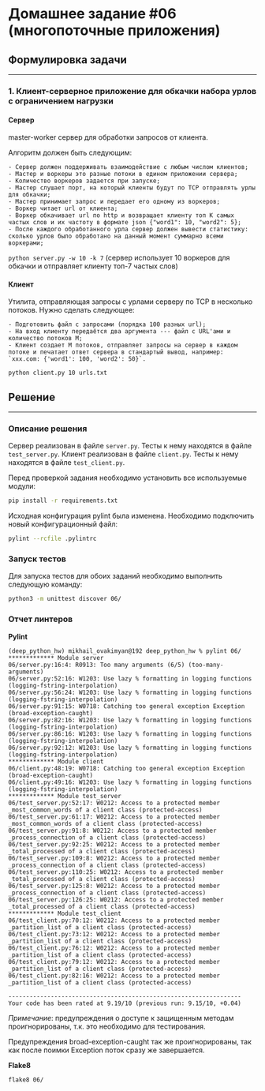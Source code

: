 # Домашнее задание #06 (многопоточные приложения)

## Формулировка задачи

---
### 1. Клиент-серверное приложение для обкачки набора урлов с ограничением нагрузки
#### Cервер
master-worker cервер для обработки запросов от клиента.

Алгоритм должен быть следующим:

    - Сервер должен поддерживать взаимодействие с любым числом клиентов;
    - Мастер и воркеры это разные потоки в едином приложении сервера;
    - Количество воркеров задается при запуске;
    - Мастер слушает порт, на который клиенты будут по TCP отправлять урлы для обкачки;
    - Мастер принимает запроc и передает его одному из воркеров;
    - Воркер читает url от клиента;
    - Воркер обкачивает url по http и возвращает клиенту топ K самых частых слов и их частоту в формате json {"word1": 10, "word2": 5};
    - После каждого обработанного урла сервер должен вывести статистику: сколько урлов было обработано на данный момент суммарно всеми воркерами;

`python server.py -w 10 -k 7` (сервер использует 10 воркеров для обкачки и отправляет клиенту топ-7 частых слов)

#### Клиент
Утилита, отправляющая запросы с урлами серверу по TCP в несколько потоков.
Нужно сделать следующее:

    - Подготовить файл с запросами (порядка 100 разных url);
    - На вход клиенту передаётся два аргумента --- файл с URL'ами и количество потоков M;
    - Клиент создает M потоков, отправляет запросы на сервер в каждом потоке и печатает ответ сервера в стандартый вывод, например: `xxx.com: {'word1': 100, 'word2': 50}`.

`python client.py 10 urls.txt`


## Решение

---

### Описание решения


Сервер реализован в файле `server.py`. Тесты к нему находятся в файле `test_server.py`. Клиент реализован в файле `client.py`. Тесты к нему находятся в файле `test_client.py`.

Перед проверкой задания необходимо установить все используемые модули:
```bash
pip install -r requirements.txt
```

Исходная конфигурация pylint была изменена. Необходимо подключить новый конфигурационный файл:
```bash
pylint --rcfile .pylintrc
```

### Запуск тестов

Для запуска тестов для обоих заданий необходимо выполнить следующую команду:
```bash
python3 -m unittest discover 06/
```

### Отчет линтеров

**Pylint**
```text
(deep_python_hw) mikhail_ovakimyan@192 deep_python_hw % pylint 06/
************* Module server
06/server.py:16:4: R0913: Too many arguments (6/5) (too-many-arguments)
06/server.py:52:16: W1203: Use lazy % formatting in logging functions (logging-fstring-interpolation)
06/server.py:56:24: W1203: Use lazy % formatting in logging functions (logging-fstring-interpolation)
06/server.py:91:15: W0718: Catching too general exception Exception (broad-exception-caught)
06/server.py:82:16: W1203: Use lazy % formatting in logging functions (logging-fstring-interpolation)
06/server.py:86:16: W1203: Use lazy % formatting in logging functions (logging-fstring-interpolation)
06/server.py:92:12: W1203: Use lazy % formatting in logging functions (logging-fstring-interpolation)
************* Module client
06/client.py:48:19: W0718: Catching too general exception Exception (broad-exception-caught)
06/client.py:49:16: W1203: Use lazy % formatting in logging functions (logging-fstring-interpolation)
************* Module test_server
06/test_server.py:52:17: W0212: Access to a protected member _most_common_words of a client class (protected-access)
06/test_server.py:61:17: W0212: Access to a protected member _most_common_words of a client class (protected-access)
06/test_server.py:91:8: W0212: Access to a protected member _process_connection of a client class (protected-access)
06/test_server.py:92:25: W0212: Access to a protected member _total_processed of a client class (protected-access)
06/test_server.py:109:8: W0212: Access to a protected member _process_connection of a client class (protected-access)
06/test_server.py:110:25: W0212: Access to a protected member _total_processed of a client class (protected-access)
06/test_server.py:125:8: W0212: Access to a protected member _process_connection of a client class (protected-access)
06/test_server.py:126:25: W0212: Access to a protected member _total_processed of a client class (protected-access)
************* Module test_client
06/test_client.py:70:12: W0212: Access to a protected member _partition_list of a client class (protected-access)
06/test_client.py:73:12: W0212: Access to a protected member _partition_list of a client class (protected-access)
06/test_client.py:76:12: W0212: Access to a protected member _partition_list of a client class (protected-access)
06/test_client.py:79:12: W0212: Access to a protected member _partition_list of a client class (protected-access)
06/test_client.py:82:16: W0212: Access to a protected member _partition_list of a client class (protected-access)

------------------------------------------------------------------
Your code has been rated at 9.19/10 (previous run: 9.15/10, +0.04)
```

*Примечание*: предупреждения о доступе к защищенным методам проигнорированы, т.к. это необходимо для тестирования.

Предупреждения broad-exception-caught так же проигнорированы, так как после поимки Exception поток сразу же завершается.

**Flake8**
```bash
flake8 06/
```

